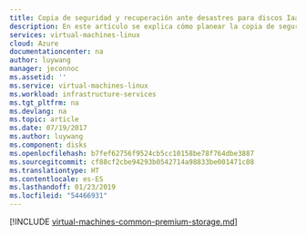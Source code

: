 ```yaml
---
title: Copia de seguridad y recuperación ante desastres para discos IaaS en máquinas virtuales Linux de Azure | Microsoft Docs
description: En este artículo se explica cómo planear la copia de seguridad y recuperación ante desastres de discos y máquinas virtuales IaaS en Azure. En este documento se tratan los discos administrados y los no administrados.
services: virtual-machines-linux
cloud: Azure
documentationcenter: na
author: luywang
manager: jeconnoc
ms.assetid: ''
ms.service: virtual-machines-linux
ms.workload: infrastructure-services
ms.tgt_pltfrm: na
ms.devlang: na
ms.topic: article
ms.date: 07/19/2017
ms.author: luywang
ms.component: disks
ms.openlocfilehash: b7fef62756f9524cb5cc10158be78f764dbe3887
ms.sourcegitcommit: cf88cf2cbe94293b0542714a98833be001471c08
ms.translationtype: HT
ms.contentlocale: es-ES
ms.lasthandoff: 01/23/2019
ms.locfileid: "54466931"
---
```

[!INCLUDE [virtual-machines-common-premium-storage.md](../../../includes/virtual-machines-common-backup-and-disaster-recovery-for-azure-iaas-disks.md)]